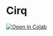 # Cirq

[![Open In Colab](https://colab.research.google.com/assets/colab-badge.svg)](https://colab.research.google.com/github/ionq/samples-n-examples/blob/master/cirq/main.ipynb)
